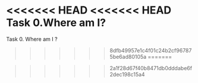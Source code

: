 <<<<<<< HEAD
<<<<<<< HEAD
Task 0.Where am I?
=======
Task 0. Where am I ?
>>>>>>> 8dfb49957e1c4f01c24b2cf967875be6ad80105a
=======

>>>>>>> 2a1f28d67f40b8471db0dddabe6f2dec198c15a4
